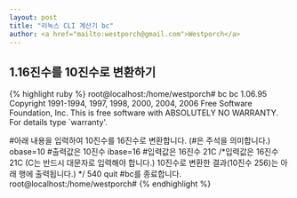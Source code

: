 ```yaml
---                               
layout: post
title: "리눅스 CLI 계산기 bc" 
author: <a href="mailto:westporch@gmail.com">Westporch</a>
---
```


1.16진수를 10진수로 변환하기
---------------------------

{% highlight ruby %}
root@localhost:/home/westporch# bc
bc 1.06.95
Copyright 1991-1994, 1997, 1998, 2000, 2004, 2006 Free Software Foundation, Inc.
This is free software with ABSOLUTELY NO WARRANTY.
For details type `warranty'. 

#아래 내용을 입력하여 10진수를 16진수로 변환합니다. (#은 주석을 의미합니다.)
obase=10    #출력값은 10진수
ibase=16    #입력값은 16진수
21C         /*입력값은 16진수 21C (C는 반드시 대문자로 입력해야 합니다.)
              10진수로 변환한 결과(10진수 256)는 아래 행에 출력됩니다.)
            */
540
quit        #bc를 종료합니다.
root@localhost:/home/westporch#
{% endhighlight %}
